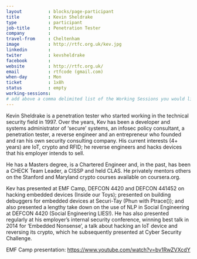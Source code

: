 ```yaml
---
layout          : blocks/page-participant
title           : Kevin Sheldrake
type            : participant
job-title       : Penetration Tester
company         : 
travel-from     : Cheltenham
image           : http://rtfc.org.uk/kev.jpg
linkedin        :
twiter          : kevsheldrake
facebook        :
website         : http://rtfc.org.uk/
email           : rtfcode (gmail.com)
when-day        : Mon
ticket          : 1x8h
status          : empty
working-sessions: 
# add above a comma delimited list of the Working Sessions you would like to attend (use the session's title)
---
```


<!-- put more details about participant here -->
Kevin Sheldrake is a penetration tester who started working in the technical security field in 1997.  Over the years, Kev has been a developer and systems administrator of ‘secure’ systems, an infosec policy consultant, a penetration tester, a reverse engineer and an entrepreneur who founded and ran his own security consulting company.  His current interests (4+ years) are IoT, crypto and RFID; he reverse engineers and hacks devices that his employer intends to sell.

He has a Masters degree, is a Chartered Engineer and, in the past, has been a CHECK Team Leader, a CISSP and held CLAS.  He privately mentors others on the Stanford and Maryland crypto courses available on coursera.org.

Kev has presented at EMF Camp, DEFCON 4420 and DEFCON 441452 on hacking embedded devices (Inside our Toys); presented on building debuggers for embedded devices at Securi-Tay (Phun with Ptrace()); and also presented a lengthy take down on the use of NLP in Social Engineering at DEFCON 4420 (Social Engineering LIES!).  He has also presented regularly at his employer’s internal security conference, winning best talk in 2014 for ‘Embedded Nonsense’, a talk about hacking an IoT device and reversing its crypto, which he subsequently presented at Cyber Security Challenge.

EMF Camp presentation: https://www.youtube.com/watch?v=bv1RwZVXcdY
